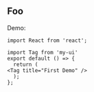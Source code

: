 
## Foo

Demo:

```tsx
import React from 'react';

import Tag from 'my-ui'
export default () => {
  return (
<Tag title="First Demo" />
  );
};
```
<!-- <Alert type="info">
  注意，内部暂时只能编写 HTML
</Alert> -->
